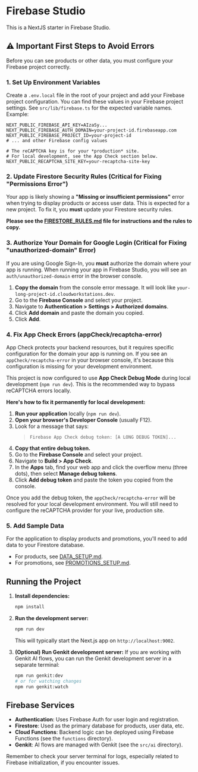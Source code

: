 
# Firebase Studio

This is a NextJS starter in Firebase Studio.

## ⚠️ Important First Steps to Avoid Errors

Before you can see products or other data, you must configure your Firebase project correctly.

### 1. Set Up Environment Variables
Create a `.env.local` file in the root of your project and add your Firebase project configuration. You can find these values in your Firebase project settings. See `src/lib/firebase.ts` for the expected variable names.
Example:
```env
NEXT_PUBLIC_FIREBASE_API_KEY=AIzaSy...
NEXT_PUBLIC_FIREBASE_AUTH_DOMAIN=your-project-id.firebaseapp.com
NEXT_PUBLIC_FIREBASE_PROJECT_ID=your-project-id
# ... and other Firebase config values

# The reCAPTCHA key is for your *production* site.
# For local development, see the App Check section below.
NEXT_PUBLIC_RECAPTCHA_SITE_KEY=your-recaptcha-site-key
```

### 2. Update Firestore Security Rules (Critical for Fixing "Permissions Error")
Your app is likely showing a **"Missing or insufficient permissions"** error when trying to display products or access user data. This is expected for a new project. To fix it, you **must** update your Firestore security rules.

**Please see the [FIRESTORE_RULES.md](./src/FIRESTORE_RULES.md) file for instructions and the rules to copy.**

### 3. Authorize Your Domain for Google Login (Critical for Fixing "unauthorized-domain" Error)
If you are using Google Sign-In, you **must** authorize the domain where your app is running. When running your app in Firebase Studio, you will see an `auth/unauthorized-domain` error in the browser console.

1.  **Copy the domain** from the console error message. It will look like `your-long-project-id.cloudworkstations.dev`.
2.  Go to the **Firebase Console** and select your project.
3.  Navigate to **Authentication > Settings > Authorized domains**.
4.  Click **Add domain** and paste the domain you copied.
5.  Click **Add**.

### 4. Fix App Check Errors (appCheck/recaptcha-error)

App Check protects your backend resources, but it requires specific configuration for the domain your app is running on. If you see an `appCheck/recaptcha-error` in your browser console, it's because this configuration is missing for your development environment.

This project is now configured to use **App Check Debug Mode** during local development (`npm run dev`). This is the recommended way to bypass reCAPTCHA errors locally.

**Here's how to fix it permanently for local development:**

1.  **Run your application** locally (`npm run dev`).
2.  **Open your browser's Developer Console** (usually F12).
3.  Look for a message that says:
    > `Firebase App Check debug token: [A LONG DEBUG TOKEN]...`
4.  **Copy that entire debug token.**
5.  Go to the **Firebase Console** and select your project.
6.  Navigate to **Build > App Check**.
7.  In the **Apps** tab, find your web app and click the overflow menu (three dots), then select **Manage debug tokens**.
8.  Click **Add debug token** and paste the token you copied from the console.

Once you add the debug token, the `appCheck/recaptcha-error` will be resolved for your local development environment. You will still need to configure the reCAPTCHA provider for your live, production site.

### 5. Add Sample Data
For the application to display products and promotions, you'll need to add data to your Firestore database.
- For products, see [DATA_SETUP.md](./DATA_SETUP.md).
- For promotions, see [PROMOTIONS_SETUP.md](./PROMOTIONS_SETUP.md).


## Running the Project

1.  **Install dependencies:**
    ```bash
    npm install
    ```
2.  **Run the development server:**
    ```bash
    npm run dev
    ```
    This will typically start the Next.js app on `http://localhost:9002`.

3.  **(Optional) Run Genkit development server:**
    If you are working with Genkit AI flows, you can run the Genkit development server in a separate terminal:
    ```bash
    npm run genkit:dev
    # or for watching changes
    npm run genkit:watch
    ```

## Firebase Services

*   **Authentication**: Uses Firebase Auth for user login and registration.
*   **Firestore**: Used as the primary database for products, user data, etc.
*   **Cloud Functions**: Backend logic can be deployed using Firebase Functions (see the `functions` directory).
*   **Genkit**: AI flows are managed with Genkit (see the `src/ai` directory).

Remember to check your server terminal for logs, especially related to Firebase initialization, if you encounter issues.

